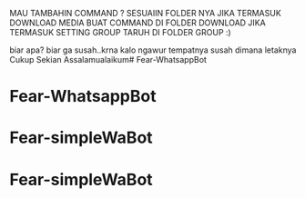 MAU TAMBAHIN COMMAND ?
SESUAIIN FOLDER NYA
JIKA TERMASUK DOWNLOAD MEDIA BUAT COMMAND DI FOLDER DOWNLOAD
JIKA TERMASUK SETTING GROUP TARUH DI FOLDER GROUP :)

biar apa? biar ga susah..krna kalo ngawur tempatnya susah dimana letaknya
Cukup Sekian Assalamualaikum# Fear-WhatsappBot
# Fear-WhatsappBot
# Fear-simpleWaBot
# Fear-simpleWaBot
